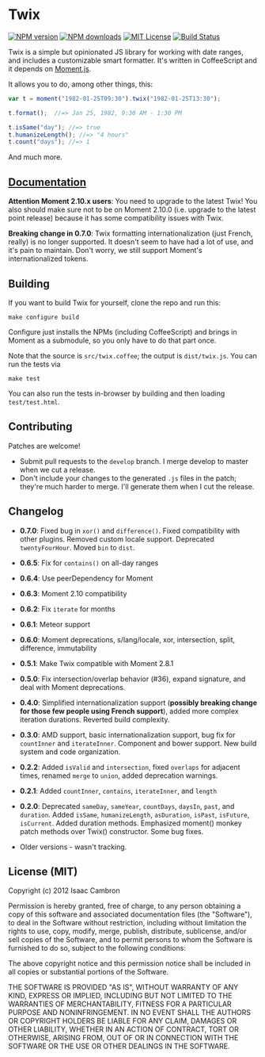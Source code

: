 # Twix

[![NPM version][npm-version-image]][npm-url] [![NPM downloads][npm-downloads-image]][npm-url] [![MIT License][license-image]][license-url] [![Build Status][travis-image]][travis-url]


Twix is a simple but opinionated JS library for working with date ranges, and includes a customizable smart formatter. It's written in CoffeeScript and it depends on [Moment.js](http://momentjs.com/).

It allows you to do, among other things, this:

```js
var t = moment("1982-01-25T09:30").twix("1982-01-25T13:30");

t.format();  //=> Jan 25, 1982, 9:30 AM - 1:30 PM

t.isSame("day"); //=> true
t.humanizeLength(); //=> "4 hours"
t.count("days"); //=> 1
```

And much more.

## [Documentation](http://icambron.github.io/twix.js/docs.html)

**Attention Moment 2.10.x users**: You need to upgrade to the latest Twix! You also should make sure not to be on Moment 2.10.0 (i.e. upgrade to the latest point release) because it has some compatibility issues with Twix.

**Breaking change in 0.7.0**: Twix formatting internationalization (just French, really) is no longer supported. It doesn't seem to have had a lot of use, and it's pain to maintain. Don't worry, we still support Moment's internationalized tokens.

## Building

If you want to build Twix for yourself, clone the repo and run this:

    make configure build

Configure just installs the NPMs (including CoffeeScript) and brings in Moment as a submodule, so you only have to do that part once.

Note that the source is `src/twix.coffee`; the output is `dist/twix.js`. You can run the tests via

    make test

You can also run the tests in-browser by building and then loading `test/test.html`.

## Contributing

Patches are welcome!

 * Submit pull requests to the `develop` branch. I merge develop to master when we cut a release.
 * Don't include your changes to the generated `.js` files in the patch; they're much harder to merge. I'll generate them when I cut the release.

## Changelog

 * **0.7.0**: Fixed bug in `xor()` and `difference()`. Fixed compatibility with other plugins. Removed custom locale support. Deprecated `twentyFourHour`. Moved `bin` to `dist`.

 * **0.6.5**: Fix for `contains()` on all-day ranges

 * **0.6.4**: Use peerDependency for Moment

 * **0.6.3**: Moment 2.10 compatibility

 * **0.6.2**: Fix `iterate` for months

 * **0.6.1**: Meteor support

 * **0.6.0**: Moment deprecations, s/lang/locale, xor, intersection, split, difference, immutability

 * **0.5.1**: Make Twix compatible with Moment 2.8.1

 * **0.5.0**: Fix intersection/overlap behavior (#36), expand signature, and deal with Moment deprecations.

 * **0.4.0**: Simplified internationalization support (**possibly breaking change for those few people using French support**), added more complex iteration durations. Reverted build complexity.

 * **0.3.0**: AMD support, basic internationalization support, bug fix for `countInner` and `iterateInner`. Component and bower support. New build system and code organization.

 * **0.2.2**: Added `isValid` and `intersection`, fixed `overlaps` for adjacent times, renamed `merge` to `union`, added deprecation warnings.

 * **0.2.1**: Added `countInner`, `contains`, `iterateInner`, and `length`

 * **0.2.0**: Deprecated `sameDay`, `sameYear`, `countDays`, `daysIn`, `past`, and `duration`. Added `isSame`, `humanizeLength`, `asDuration`, `isPast`, `isFuture`, `isCurrent`. Added duration methods. Emphasized moment() monkey patch methods over Twix() constructor. Some bug fixes.

 * Older versions - wasn't tracking.

## License (MIT)

Copyright (c) 2012 Isaac Cambron

Permission is hereby granted, free of charge, to any person obtaining a copy of this software and associated documentation files (the "Software"), to deal in the Software without restriction, including without limitation the rights to use, copy, modify, merge, publish, distribute, sublicense, and/or sell copies of the Software, and to permit persons to whom the Software is furnished to do so, subject to the following conditions:

The above copyright notice and this permission notice shall be included in all copies or substantial portions of the Software.

THE SOFTWARE IS PROVIDED "AS IS", WITHOUT WARRANTY OF ANY KIND, EXPRESS OR IMPLIED, INCLUDING BUT NOT LIMITED TO THE WARRANTIES OF MERCHANTABILITY, FITNESS FOR A PARTICULAR PURPOSE AND NONINFRINGEMENT. IN NO EVENT SHALL THE AUTHORS OR COPYRIGHT HOLDERS BE LIABLE FOR ANY CLAIM, DAMAGES OR OTHER LIABILITY, WHETHER IN AN ACTION OF CONTRACT, TORT OR OTHERWISE, ARISING FROM, OUT OF OR IN CONNECTION WITH THE SOFTWARE OR THE USE OR OTHER DEALINGS IN THE SOFTWARE.

[license-image]: http://img.shields.io/badge/license-MIT-blue.svg?style=flat-square
[license-url]: LICENSE

[npm-url]: https://npmjs.org/package/twix
[npm-version-image]: http://img.shields.io/npm/v/twix.svg?style=flat-square
[npm-downloads-image]: http://img.shields.io/npm/dm/twix.svg?style=flat-square

[travis-url]: http://travis-ci.org/icambron/twix.js
[travis-image]: http://img.shields.io/travis/icambron/twix.js/develop.svg?style=flat-square
